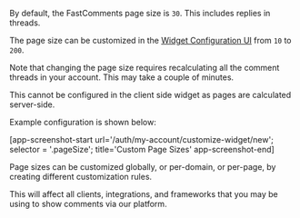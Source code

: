 By default, the FastComments page size is `30`. This includes replies in threads.

The page size can be customized in the [Widget Configuration UI](https://fastcomments.com/auth/my-account/customize-widget) from `10` to `200`.

Note that changing the page size requires recalculating all the comment threads in your account. This may take a couple of minutes.

This cannot be configured in the client side widget as pages are calculated server-side.

Example configuration is shown below:

[app-screenshot-start url='/auth/my-account/customize-widget/new'; selector = '.pageSize'; title='Custom Page Sizes' app-screenshot-end]

Page sizes can be customized globally, or per-domain, or per-page, by creating different customization rules.

This will affect all clients, integrations, and frameworks that you may be using to show comments via our platform.
